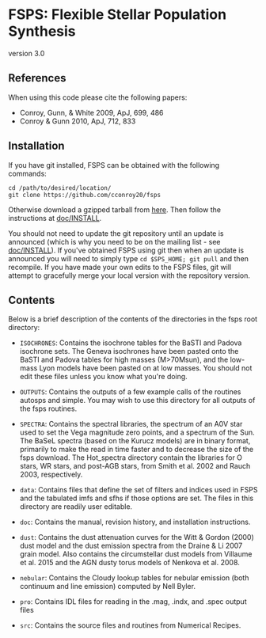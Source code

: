 FSPS: Flexible Stellar Population Synthesis
=====
version 3.0

References
---------
When using this code please cite the following papers:
 * Conroy, Gunn, & White 2009, ApJ, 699, 486
 * Conroy & Gunn 2010, ApJ, 712, 833

Installation
----------
If you have git installed, FSPS can be obtained with the following commands:
```
cd /path/to/desired/location/
git clone https://github.com/cconroy20/fsps
```
Otherwise download a gzipped tarball from [here](https://github.com/cconroy20/fsps/releases). Then follow the instructions at [doc/INSTALL](doc/INSTALL).

You should not need to update the git repository until an update is announced (which is why you need to be on the mailing list - see [doc/INSTALL](doc/INSTALL)).  If you've obtained FSPS using git then when an update is announced you will need to simply type ``cd $SPS_HOME; git pull`` and then recompile.  If you have made your own edits to the FSPS files, git will attempt to gracefully merge your local version with the repository version.

Contents
---------
Below is a brief description of the contents of the directories in the
fsps root directory:

 * `ISOCHRONES`: Contains the isochrone tables for the BaSTI and Padova
isochrone sets.  The Geneva isochrones have been pasted onto the BaSTI
and Padova tables for high masses (M>70Msun), and the low-mass Lyon
models have been pasted on at low masses.  You should not edit these
files unless you know what you're doing.

 * `OUTPUTS`: Contains the outputs of a few example calls of the routines
autosps and simple.  You may wish to use this directory for all
outputs of the fsps routines.

 * `SPECTRA`: Contains the spectral libraries, the spectrum of an A0V star
used to set the Vega magnitude zero points, and a spectrum of the Sun.
The BaSeL spectra (based on the Kurucz models) are in binary format,
primarily to make the read in time faster and to decrease the size of
the fsps download.  The Hot_spectra directory contain the libraries
for O stars, WR stars, and post-AGB stars, from Smith et al. 2002 and
Rauch 2003, respectively.

 * `data`: Contains files that define the set of filters and indices used
in FSPS and the tabulated imfs and sfhs if those options are set.  The
files in this directory are readily user editable.

 * `doc`: Contains the manual, revision history, and installation
instructions.

* `dust`: Contains the dust attenuation curves for the Witt & Gordon
(2000) dust model and the dust emission spectra from the Draine & Li
2007 grain model.  Also contains the circumstellar dust models from 
Villaume et al. 2015 and the AGN dusty torus models of Nenkova et al. 2008.

* `nebular`: Contains the Cloudy lookup tables for nebular emission 
(both continuum and line emission) computed by Nell Byler.

* `pro`: Contains IDL files for reading in the .mag, .indx, and .spec
output files

* `src`: Contains the source files and routines from Numerical Recipes.






